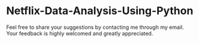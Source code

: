 # Netflix-Data-Analysis-Using-Python

Feel free to share your suggestions by contacting me through my email. Your feedback is highly welcomed and greatly appreciated.
